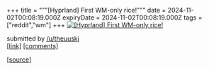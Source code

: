 +++
title = """[Hyprland] First WM-only rice!"""
date = 2024-11-02T00:08:19.000Z
expiryDate = 2024-11-02T00:08:19.000Z
tags = ["reddit","wm"]
+++
[![[Hyprland] First WM-only rice!](https://external-preview.redd.it/ZDFpZHhibDJyZHlkMfcVK5px_OKzR5RxpbYczpWFxro2en_Il8jmxCTDv6Bb.png?width=640&crop=smart&auto=webp&s=bc04056434a38795e98a5fc0e177334e0f49fdab "[Hyprland] First WM-only rice!")](https://www.reddit.com/r/unixporn/comments/1ghjv9e/hyprland_first_wmonly_rice/)

submitted by [/u/theuuskj](https://www.reddit.com/user/theuuskj)  
[\[link\]](https://v.redd.it/i5avxum2rdyd1) [\[comments\]](https://www.reddit.com/r/unixporn/comments/1ghjv9e/hyprland_first_wmonly_rice/)

[[source]](https://www.reddit.com/r/unixporn/comments/1ghjv9e/hyprland_first_wmonly_rice/)
